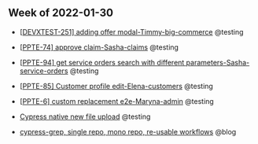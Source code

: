 ## Week of 2022-01-30

  

- [[DEVXTEST-251\] adding offer modal-Timmy-big-commerce](https://github.com/helloextend/node-core/pull/7471#issuecomment-1024930299) @testing

- [[PPTE-74\] approve claim-Sasha-claims](https://github.com/helloextend/node-core/pull/7430) @testing

- [[PPTE-94\] get service orders search with different parameters-Sasha-service-orders](https://github.com/helloextend/node-core/pull/7536) @testing

- [[PPTE-85\] Customer profile edit-Elena-customers](https://github.com/helloextend/client/pull/3095) @testing

- [[PPTE-6\] custom replacement e2e-Maryna-admin](https://github.com/helloextend/client/pull/3137) @testing

- [Cypress native new file upload](https://github.com/helloextend/client/pull/3117) @testing

- [cypress-grep, single repo, mono repo, re-usable workflows](https://www.youtube.com/watch?v=m03ru99eBuc) @blog